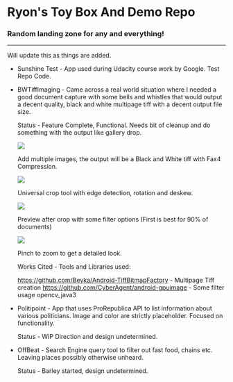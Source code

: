 # Ryon's Toy Box And Demo Repo
### Random landing zone for any and everything!

---

Will update this as things are added.

* Sunshine Test - App used during Udacity course work by Google. Test Repo Code.

* BWTiffImaging - Came across a real world situation where I needed a good document capture with some bells and whistles that would 
   output a decent quality, black and white multipage tiff with a decent output file size. 
   
   Status - Feature Complete, Functional. Needs bit of cleanup and do something with the output like gallery drop.
   
   ![](Screenshots/BWTiffImaging/multigrid.png?raw=true)
   
   Add multiple images, the output will be a Black and White tiff with Fax4 Compression.
   
   ![](Screenshots/BWTiffImaging/cropper.png?raw=true)
   
   Universal crop tool with edge detection, rotation and deskew.
   
   ![](Screenshots/BWTiffImaging/preview.png?raw=true)
   
   Preview after crop with some filter options (First is best for 90% of documents)
   
   ![](Screenshots/BWTiffImaging/zoomable.png?raw=true)
   
   Pinch to zoom to get a detailed look.
   
   Works Cited - Tools and Libraries used:
   
   https://github.com/Beyka/Android-TiffBitmapFactory - Multipage Tiff creation
   https://github.com/CyberAgent/android-gpuimage     - Some filter usage
   opencv_java3
   
   
   
   
   

* Politipoint - App that uses ProRepublica API to list information about various politicians. 
   Image and color are strictly placeholder. Focused on functionality.
   
   Status - WIP  Direction and design undetermined.
   
* OffBeat - Search Engine query tool to filter out fast food, chains etc. Leaving places possibly otherwise unheard. 
   
   Status - Barley started, design undetermined.